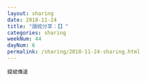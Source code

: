 ```yaml
---
layout: sharing
date: 2018-11-24
title: "讀經分享：【】"
categories: sharing
weekNum: 44
dayNum: 6
permalink: /sharing/2018-11-24-sharing.html
---
```



`錢斌傳道`
